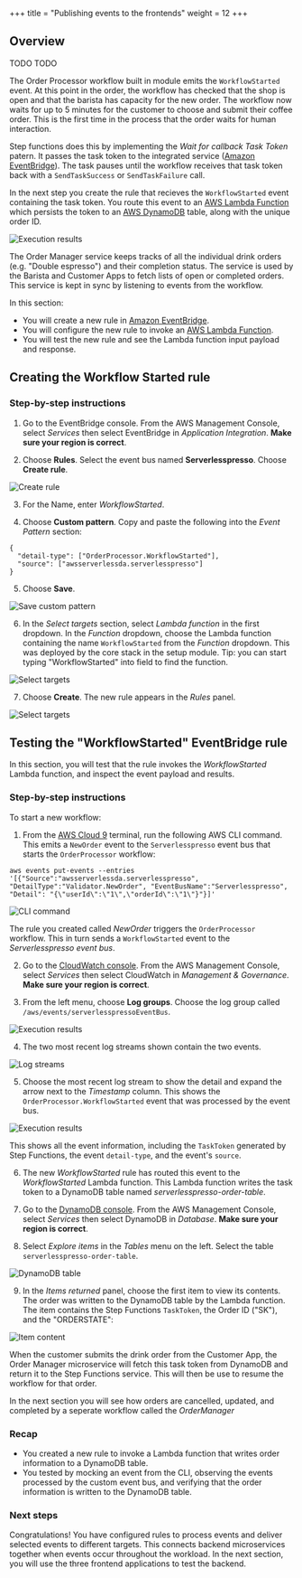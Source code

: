 +++
title = "Publishing events to the frontends"
weight = 12
+++

## Overview

TODO TODO

The Order Processor workflow built in module emits the `WorkflowStarted` event. At this point in the order, the workflow has checked that the shop is open and that the barista has capacity for the new order. The workflow now waits for up to 5 minutes for the customer to choose and submit their coffee order. This is the first time in the process that the order waits for human interaction.

Step functions does this by implementing the *Wait for callback Task Token* patern. It passes the task token to the integrated service ([Amazon EventBridge](https://aws.amazon.com/eventbridge)). The task pauses until the workflow receives that task token back with a `SendTaskSuccess` or `SendTaskFailure` call.

In the next step you create the rule that recieves the `WorkflowStarted` event containing the task token. You route this event to an [AWS Lambda Function](https://aws.amazon.com/lambda/) which persists the token to an [AWS DynamoDB](https://aws.amazon.com/dynamodb/) table, along with the unique order ID.

![Execution results](../images/se-mod2-WorkflowStarted3.png)

The Order Manager service keeps tracks of all the individual drink orders (e.g. "Double espresso") and their completion status. The service is used by the Barista and Customer Apps to fetch lists of open or completed orders. This service is kept in sync by listening to events from the workflow.

In this section:

* You will create a new rule in [Amazon EventBridge](https://aws.amazon.com/eventbridge/).
* You will configure the new rule to invoke an [AWS Lambda Function](https://aws.amazon.com/lambda/).
* You will test the new rule and see the Lambda function input payload and response.

## Creating the Workflow Started rule
### Step-by-step instructions ##

1. Go to the EventBridge console. From the AWS Management Console, select *Services* then select EventBridge in *Application Integration*. **Make sure your region is correct**.

2. Choose **Rules**. Select the event bus named **Serverlesspresso**. Choose **Create rule**.

![Create rule](../images/se-mod2-logAll10.png)

3. For the Name, enter *WorkflowStarted*.

4. Choose **Custom pattern**. Copy and paste the following into the *Event Pattern* section:
```
{
  "detail-type": ["OrderProcessor.WorkflowStarted"],
  "source": ["awsserverlessda.serverlesspresso"]
}
```

5. Choose **Save**.

![Save custom pattern](../images/se-mod2-workflowStarted6.png)

6. In the *Select targets* section, select *Lambda function* in the first dropdown. In the *Function* dropdown, choose the Lambda function containing the name `WorkflowStarted`  from the *Function* dropdown. This was deployed by the core stack in the setup module. Tip: you can start typing "WorkflowStarted" into field to find the function.

![Select targets](../images/se-mod2-workflowStarted5.png)

7. Choose **Create**. The new rule appears in the *Rules* panel.

![Select targets](../images/se-mod2-workflowStarted7.png)

## Testing the "WorkflowStarted" EventBridge rule

In this section, you will test that the rule invokes the *WorkflowStarted* Lambda function, and inspect the event payload and results.

### Step-by-step instructions ###

To start a new workflow:

1. From the [AWS Cloud 9](https://console.aws.amazon.com/cloud9) terminal, run the following AWS CLI command. This emits a `NewOrder` event to the `Serverlesspresso` event bus that starts the `OrderProcessor` workflow:
```
aws events put-events --entries '[{"Source":"awsserverlessda.serverlesspresso", "DetailType":"Validator.NewOrder", "EventBusName":"Serverlesspresso", "Detail": "{\"userId\":\"1\",\"orderId\":\"1\"}"}]'

```

![CLI command](../images/se-mod2-workflowStarted8.png)

The rule you created called *NewOrder* triggers the `OrderProcessor` workflow. This in turn sends a `WorkflowStarted` event to the *Serverlesspresso event bus*.

2. Go to the [CloudWatch console](https://console.aws.amazon.com/cloudwatch/home). From the AWS Management Console, select *Services* then select CloudWatch in *Management & Governance*. **Make sure your region is correct**.

3. From the left menu, choose **Log groups**. Choose the log group called `/aws/events/serverlesspressoEventBus`.

![Execution results](../images/se-mod2-logAll9.png)

4. The two most recent log streams shown contain the two events.

![Log streams](../images/se-mod2-workflowStarted9.png)

5. Choose the most recent log stream to show the detail and expand the arrow next to the *Timestamp* column. This shows the `OrderProcessor.WorkflowStarted` event that was processed by the event bus.

![Execution results](../images/se-mod2-workflowStarted10.png)

This shows all the event information, including the `TaskToken` generated by Step Functions, the event `detail-type`, and the event's `source`.

6. The new *WorkflowStarted* rule has routed this event to the *WorkflowStarted* Lambda function. This Lambda function writes the task token to a DynamoDB table named *serverlesspresso-order-table*.

7. Go to the [DynamoDB console](https://console.aws.amazon.com/dynamodb/home). From the AWS Management Console, select *Services* then select DynamoDB in *Database*. **Make sure your region is correct**.

8. Select *Explore items* in the *Tables* menu on the left. Select the table `serverlesspresso-order-table`.

![DynamoDB table](../images/se-mod2-workflowStarted11.png)

9. In the *Items returned* panel, choose the first item to view its contents. The order was written to the DynamoDB table by the Lambda function. The item contains the Step Functions `TaskToken`, the Order ID ("SK"), and the "ORDERSTATE":

![Item content](../images/se-mod2-workflowStarted12.png)

When the customer submits the drink order from the Customer App, the Order Manager microservice will fetch this task token from DynamoDB and return it to the Step Functions service. This will then be use to resume the workflow for that order.

In the next section you will see how orders are cancelled, updated, and completed by a seperate workflow called the *OrderManager*

### Recap

- You created a new rule to invoke a Lambda function that writes order information to a DynamoDB table.
- You tested by mocking an event from the CLI, observing the events processed by the custom event bus, and verifying that the order information is written to the DynamoDB table.

### Next steps

Congratulations! You have configured rules to process events and deliver selected events to different targets. This connects backend microservices together when events occur throughout the workload. In the next section, you will use the three frontend applications to test the backend.